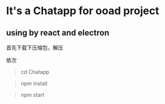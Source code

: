 # It's a Chatapp for ooad project
## using by react and electron

首先下载下压缩包，解压

依次

> cd Chatapp

>npm install

>npm start